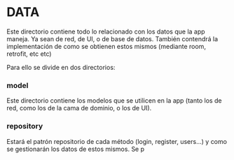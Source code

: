 # DATA

Este directorio contiene todo lo relacionado con los datos que la app maneja. Ya sean de red,
de UI, o de base de datos. También contendrá la implementación de como se obtienen estos mismos
(mediante room, retrofit, etc etc)

Para ello se divide en dos directorios:

### model
Este directorio contiene los modelos que se utilicen en la app
(tanto los de red, como los de la cama de dominio, o los de UI).

### repository
Estará el patrón repositorio de cada método (login, register, users...) y como se gestionarán los
datos de estos mismos. Se p